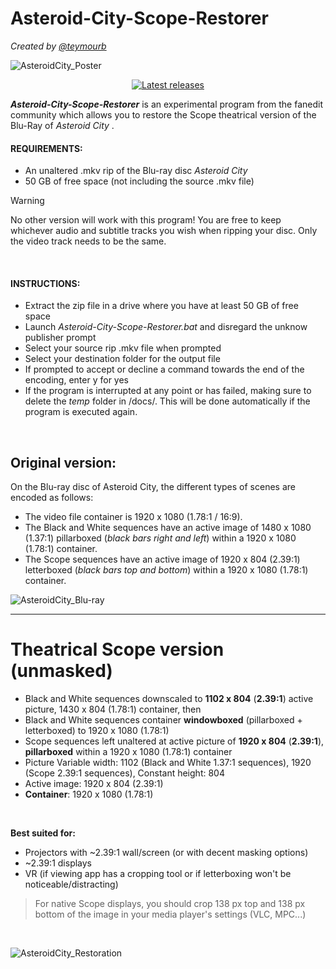 # Asteroid-City-Scope-Restorer
*Created by [@teymourb](https://github.com/teymourb)*

![AsteroidCity_Poster](https://github.com/teymourb/Asteroid-City-Scope-Restorer/assets/53331006/d2d7140f-319d-4def-b77c-3b5af20edd23)


<p align="center">
    <a href="https://github.com/teymourb/Asteroid-City-Scope-Restorer/releases" target="_blank" rel="noopener"><img src="https://img.shields.io/github/release/teymourb/Asteroid-City-Scope-Restorer.svg" alt="Latest releases" /></a>
</p>

***Asteroid-City-Scope-Restorer*** is an experimental program from the fanedit community which allows you to restore the Scope theatrical version of the Blu-Ray of *Asteroid City* .


#### REQUIREMENTS:  
- An unaltered .mkv rip of the Blu-ray disc *Asteroid City*
- 50 GB of free space (not including the source .mkv file)

> [!WARNING]
> No other version will work with this program! You are free to keep whichever audio and subtitle tracks you wish when ripping your disc. Only the video track needs to be the same.

<br>

#### INSTRUCTIONS:  
- Extract the zip file in a drive where you have at least 50 GB of free space
- Launch *Asteroid-City-Scope-Restorer.bat* and disregard the unknow publisher prompt  
- Select your source rip .mkv file when prompted  
- Select your destination folder for the output file  
- If prompted to accept or decline a command towards the end of the encoding, enter y for yes
- If the program is interrupted at any point or has failed, making sure to delete the *temp* folder in /docs/. This will be done automatically if the program is executed again.

<br>

## Original version:

On the Blu-ray disc of Asteroid City, the different types of scenes are encoded as follows:
- The video file container is 1920 x 1080 (1.78:1 / 16:9).
- The Black and White sequences have an active image of 1480 x 1080 (1.37:1) pillarboxed (*black bars right and left*) within a 1920 x 1080 (1.78:1) container.
- The Scope sequences have an active image of 1920 x 804 (2.39:1) letterboxed (*black bars top and bottom*) within a 1920 x 1080 (1.78:1) container.

![AsteroidCity_Blu-ray](https://github.com/teymourb/Asteroid-City-Scope-Restorer/assets/53331006/4ba68733-b122-4261-81ec-fb0b08f0b251)


---

# Theatrical Scope version (unmasked)
  - Black and White sequences downscaled to **1102 x 804** (**2.39:1**) active picture, 1430 x 804 (1.78:1) container, then
  - Black and White sequences container **windowboxed** (pillarboxed + letterboxed) to 1920 x 1080 (1.78:1)
  - Scope sequences left unaltered at active picture of **1920 x 804** (**2.39:1**), **pillarboxed** within a 1920 x 1080 (1.78:1) container
  - Picture Variable width: 1102 (Black and White 1.37:1 sequences), 1920 (Scope 2.39:1 sequences), Constant height: 804
  - Active image: 1920 x 804 (2.39:1)
  - **Container**: 1920 x 1080 (1.78:1)

<br>

**Best suited for:**
  - Projectors with ~2.39:1 wall/screen (or with decent masking options)
  - ~2.39:1 displays
  - VR (if viewing app has a cropping tool or if letterboxing won't be noticeable/distracting)

> For native Scope displays, you should crop 138 px top and 138 px bottom of the image in your media player's settings (VLC, MPC...)

<br>

![AsteroidCity_Restoration](https://github.com/teymourb/Asteroid-City-Scope-Restorer/assets/53331006/4e4f65af-85f6-47ba-9376-ea7a1e053c2b)


